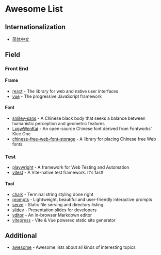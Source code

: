 # Awesome List

## Internationalization

- [简体中文](./README-CN.md)

## Field

### Front End

#### Frame

- [react](https://github.com/facebook/react) - The library for web and native user interfaces
- [vue](https://github.com/vuejs/core) - The progressive JavaScript framework

#### Font

- [smiley-sans](https://github.com/atelier-anchor/smiley-sans) - A Chinese black body that seeks a balance between humanistic perception and geometric features
- [LxgwWenKai](https://github.com/lxgw/LxgwWenKai) - An open-source Chinese font derived from Fontworks' Klee One
- [chinese-free-web-font-storage](https://github.com/KonghaYao/chinese-free-web-font-storage/tree/branch) -  A library for placing Chinese free Web fonts

### Test

- [playwright](https://github.com/microsoft/playwright) - A framework for Web Testing and Automation
- [vitest](https://github.com/vitest-dev/vitest) - A Vite-native test framework. It's fast!

#### Tool

- [chalk](https://github.com/chalk/chalk.git) -  Terminal string styling done right
- [prompts](https://github.com/terkelg/prompts.git) - Lightweight, beautiful and user-friendly interactive prompts
- [serve](https://github.com/vercel/serve.git) - Static file serving and directory listing
- [slidev](https://github.com/slidevjs/slidev) - Presentation slides for developers
- [vditor](https://github.com/Vanessa219/vditor.git) - An In-browser Markdown editor
- [vitepress](https://github.com/vuejs/vitepress) - Vite & Vue powered static site generator

## Additional

- [awesome](https://github.com/sindresorhus/awesome) - Awesome lists about all kinds of interesting topics
